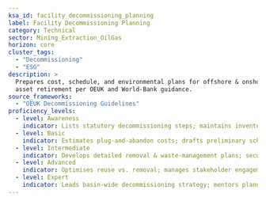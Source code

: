 ```yaml
---
ksa_id: facility_decommissioning_planning
label: Facility Decommissioning Planning
category: Technical
sector: Mining_Extraction_OilGas
horizon: core
cluster_tags:
  - "Decommissioning"
  - "ESG"
description: >
  Prepares cost, schedule, and environmental plans for offshore & onshore
  asset retirement per OEUK and World-Bank guidance.
source_frameworks:
  - "OEUK Decommissioning Guidelines"
proficiency_levels:
  - level: Awareness
    indicator: Lists statutory decommissioning steps; maintains inventories.
  - level: Basic
    indicator: Estimates plug-and-abandon costs; drafts preliminary schedules.
  - level: Intermediate
    indicator: Develops detailed removal & waste-management plans; secures permits.
  - level: Advanced
    indicator: Optimises reuse vs. removal; manages stakeholder engagement.
  - level: Expert
    indicator: Leads basin-wide decommissioning strategy; mentors planners; influences policy.
---
```

